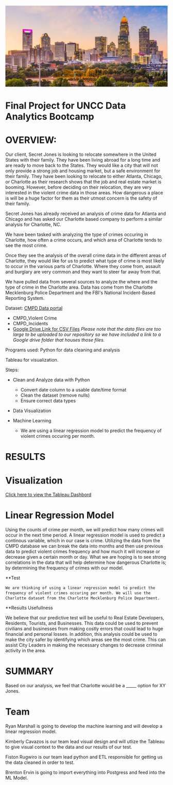 ![Charlotte Image](https://github.com/Kcav18/Final_Project/blob/main/Images/Charlotte_uptown.jpeg)

# Final Project for UNCC Data Analytics Bootcamp

# OVERVIEW:

Our client, Secret Jones is looking to relocate somewhere in the United States with their family. They have been living abroad for
a long time and are ready to move back to the States. They would like a city that will not only provide a strong job and housing market, but a safe
environment for their family. They have been looking to relocate to either Atlanta, Chicago, or Charlotte as their research shows that
the job and real estate market is booming. However, before deciding on their relocation, they are very 
interested in the violent crime data in those areas. How dangerous a place is will be a huge factor for them as their utmost concern is 
the safety of their family.

Secret Jones has already received an analysis of crime data for Atlanta and Chicago and has asked our Charlotte based company to perform a similar analysis for Charlotte, NC. 

We have been tasked with analyzing the type of crimes occuring in Charlotte, how often a crime occurs, and which 
area of Charlotte tends to see the most crime. 

Once they see the analysis of the overall crime data in the different areas of Charlotte, they would like for us to predict what type
of crime is most likely to occur in the various parts of Charlotte. Where they come from, assault and burglary are very common and they want to
steer far away from that.

We have pulled data from several sources to analyze the where and the type of crime in the Charlotte area. Data
has come from the Charlotte Mecklenburg Police Department and the FBI's National Incident-Based Reporting System. 

Dataset:
[CMPD Data portal](https://data.charlottenc.gov/search?collection=Dataset)

- CMPD_Violent Crime
- CMPD_Incidents
- [Google Drive Link for CSV Files](https://drive.google.com/drive/folders/1DmRuIMXm8oksUcNZeLepODC1HEzg_G38?usp=sharing)
*Please note that the data files are too large to be uploaded to our repository so we have included a link to a Google drive folder that houses those files.*

Programs used:
Python for data cleaning and analysis

Tableau for visualization.

Steps:

- Clean and Analyze data with Python
	- Convert date column to a usable date/time format 
	- Clean the dataset (remove nulls)
	- Ensure correct data types
- Data Visualization

- Machine Learning
	- We are using a linear regression model to predict the frequency of violent crimes occuring per month. 

# RESULTS

# Visualization

[Click here to view the Tableau Dashbord](https://public.tableau.com/app/profile/kcav18/viz/UNCCBootcampFinalProject/CMPDCrimeOverview?publish=yes)

# Linear Regression Model

Using the counts of crime per month, we will predict how many crimes will occur in the next time period. A linear regression model is used to predict a continous variable, which in our case is crime. Utilizing the data from the CMPD database we can break the data into months and then use previous data to predict violent crimes frequency and how much it will increase or decrease given a certain month or day. What we are hoping is to see strong correlations in the data that will help determine how dangerous Charlotte is; by determining the frequency of crimes with our model.

 **Test
   
    We are thinking of using a linear regression model to predict the frequency of violent crimes occuring per month. We will use the Charlotte dataset from the Charlotte Mecklenburg Police Department.
 
 **Results Usefullness
  
   We believe that our predictive test will be useful to Real Estate Developers, Residents, Tourists, and Businesses. This data could be used to prevent civilians and businesses from making costly errors that could lead to huge financial and personal losses. In addition, this analysis could be used to make the city safer by identifying which areas see the most crime. This can assist City Leaders in making the necessary changes to decrease criminal activity in the area.

# SUMMARY
Based on our analysis, we feel that Charlotte would be a _____ option for XY Jones.

# Team

Ryan Marshall is going to develop the machine learning and will develop a linear regression model.

Kimberly Cavazos is our team lead visual design and will utlize the Tableau to give visual context to the data and our results of our test.

Fiston Rugwiro is our team lead python and ETL responsible for getting us the data cleaned in order to test.

Brenton Ervin is going to import everything into Postgress and feed into the ML Model.


    

